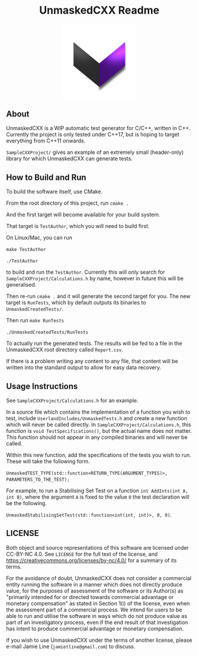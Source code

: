 <h1 style="text-align: center;" align="center">UnmaskedCXX Readme</h3>

<p align="center">
<img src="https://github.com/JamieLine/UnmaskedCXX/blob/main/Graphics/PurpleLogo.png?raw=true" width=40% height=40% align="center">
</p>

About
-----

UnmaskedCXX is a WIP automatic test generator for C/C++, written in C++. Currently the project is only tested under C++17, but is hoping to target everything from C++11 onwards. 

`SampleCXXProject/` gives an example of an extremely small (header-only) library for which UnmaskedCXX can generate tests.

How to Build and Run
------------------

To build the software itself, use CMake.

From the root directory of this project, run
`cmake .`

And the first target will become available for your build system.

That target is `TestAuthor`, which you will need to build first.

On Linux/Mac, you can run

`make TestAuthor`

`./TestAuthor`

to build and run the `TestAuthor`. Currently this will only search for `SampleCXXProject/Calculations.h` by name, however in future this will be generalised.

Then re-run `cmake .` and it will generate the second target for you. The new target is `RunTests`, which by default outputs its binaries to `UnmaskedCreatedTests/`.

Then run
`make RunTests`

`./UnmaskedCreatedTests/RunTests`

To actually run the generated tests. The results will be fed to a file in the UnmaskedCXX root directory called `Report.csv`.

If there is a problem writing any content to any file, that content will be written into the standard output to allow for easy data recovery.

Usage Instructions
------------------

See `SampleCXXProject/Calculations.h` for an example.


In a source file which contains the implementation of a function you wish to test, include `UserlandIncludes/UnmaskedTests.h` and create a new function which will never be called directly. In `SampleCXXProject/Calculations.h`, this function is `void TestSpecifications()`, but the actual name does not matter. This function should not
appear in any compiled binaries and will never be called. 

Within this new function, add the specifications of the tests you wish to run. These will take the following form.

`UnmaskedTEST_TYPE(std::function<RETURN_TYPE(ARGUMENT_TYPES)>, PARAMETERS_TO_THE_TEST);`

For example, to run a Stabilising Set Test on a function `int AddInts(int A, int B)`, where the argument `A` is fixed to the value `0` the test declaration will be the following.

`UnmaskedStabilisingSetTest(std::function<int(int, int)>, 0, 0)`.

LICENSE
-------

Both object and source representations of this software are licensed under CC-BY-NC 4.0. See `LICENSE` for the full text of the license, and https://creativecommons.org/licenses/by-nc/4.0/ for a summary of its terms. 

For the avoidance of doubt, UnmaskedCXX does not consider a commercial entity running the software in a manner which does not directly produce value, for the purposes of assessment of the software or its Author(s) as "primarily intended for or directed towards commercial advantage or monetary compensation" as stated in Section 1(i) of the license, even when the assessment part of a commercial process. We intend for users to be able to run and utilise the software in ways which do not produce value as part of an investigatory process, even if the end result of that investigation has intent to produce commercial advantage or monetary compensation.

If you wish to use UnmaskedCXX under the terms of another license, please e-mail Jamie Line (`jamietline@gmail.com`) to discuss.